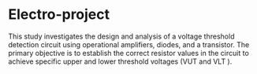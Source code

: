 # Electro-project
This study investigates the design and analysis of a voltage threshold detection circuit using operational amplifiers, diodes, and a transistor. The primary objective is to establish the correct resistor values in the circuit to achieve specific upper and lower threshold voltages (VUT and VLT ).
